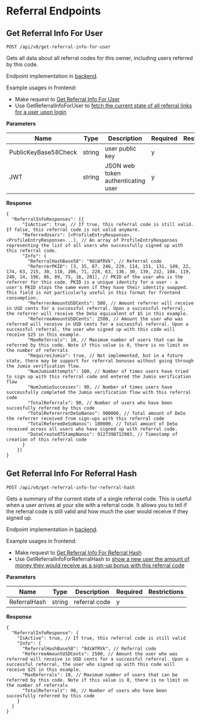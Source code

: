 # Referral Endpoints

## Get Referral Info For User

```
POST /api/v0/get-referral-info-for-user
```

Gets all data about all referral codes for this owner, including users referred by this code.

Endpoint implementation in [backend](https://github.com/deso-protocol/backend/blob/709cbfbc62cf3a0e6d56c393e555fc277c93fb76/routes/referrals.go#L23).

Example usages in frontend:

* Make request to [Get Referral Info For User](https://github.com/deso-protocol/frontend/blob/e006beb72867f6d48a78adb1d126c66144a4298c/src/app/backend-api.service.ts#L2073)
* Use GetReferralInfoForUser to [fetch the current state of all referral links for a user upon login](https://github.com/deso-protocol/frontend/blob/e006beb72867f6d48a78adb1d126c66144a4298c/src/app/global-vars.service.ts#L328)

**Parameters**

| Name                 | Type   | Description                        | Required | Restrictions |
| -------------------- | ------ | ---------------------------------- | -------- | ------------ |
| PublicKeyBase58Check | string | user public key                    | y        |              |
| JWT                  | string | JSON web token authenticating user | y        |              |

&#x20;**Response**

```json5
{
  "ReferralInfoResponses": [{
      "IsActive": true, // If true, this referral code is still valid. If false, this referral code is not valid anymore.
      "ReferredUsers": [<ProfileEntryResponse>, <ProfileEntryResponse>...], // An array of ProfileEntryResponses representing the list of all users who successfully signed up with this referral code.
      "Info": {
        "ReferralHashBase58": "9diWfRVk", // Referral code
        "ReferrerPKID": [3, 35, 87, 246, 229, 114, 151, 131, 149, 22, 174, 63, 215, 30, 118, 206, 71, 228, 63, 136, 30, 139, 232, 104, 119, 240, 14, 196, 86, 89, 75, 16, 201], // PKID of the user who is the referrer for this code. PKID is a unique identity for a user - a user's PKID stays the same even if they have their identity swapped. This field is not particularly useful in this format for frontend consumption.
        "ReferrerAmountUSDCents": 500, // Amount referrer will receive in USD cents for a successful referral. Upon a successful referral, the referrer will receive the DeSo equivalent of $5 in this example. 
        "ReferreeAmountUSDCents": 2500, // Amount the user who was referred will receive in USD cents for a successful referral. Upon a successful referral, the user who signed up with this code will receive $25 in this example.
        "MaxReferrals": 10, // Maximum number of users that can be referred by this code. Note if this value is 0, there is no limit on the number of referrals
        "RequiresJumio": true, // Not implemented, but in a future state, there may be support for referral bonuses without going through the Jumio verification flow.
        "NumJumioAttempts": 100, // Number of times users have tried to sign up with this referral code and entered the Jumio verification flow
        "NumJumioSuccesses": 90, // Number of times users have successfully completed the Jumio verification flow with this referral code
        "TotalReferrals": 90, // Number of users who have been succesfully referred by this code
        "TotalRefererrerDeSoNanos": 900000, // Total amount of DeSo the referrer received from sign-ups with this referral code
        "TotalRefereeDeSoNanos": 180000, // Total amount of DeSo received across all users who have signed up with referral code.
        "DateCreatedTStampNanos": 9127398712983, // Timestamp of creation of this referral code
      }
    }]
}
```

## Get Referral Info For Referral Hash

```
POST /api/v0/get-referral-info-for-referral-hash
```

Gets a summary of the current state of a single referral code. This is useful when a user arrives at your site with a referral code. It allows you to tell if the referral code is still valid and how much the user would receive if they signed up.

Endpoint implementation in [backend](https://github.com/deso-protocol/backend/blob/709cbfbc62cf3a0e6d56c393e555fc277c93fb76/routes/referrals.go#L77).

Example usages in frontend:

* Make request to [Get Referral Info For Referral Hash](https://github.com/deso-protocol/frontend/blob/e006beb72867f6d48a78adb1d126c66144a4298c/src/app/backend-api.service.ts#L2079)
* Use GetReferralInfoForReferralHash to [show a new user the amount of money they would receive as a sign-up bonus with this referral code](https://github.com/deso-protocol/frontend/blob/e006beb72867f6d48a78adb1d126c66144a4298c/src/app/global-vars.service.ts#L1184)

**Parameters**

| Name         | Type   | Description   | Required | Restrictions |
| ------------ | ------ | ------------- | -------- | ------------ |
| ReferralHash | string | referral code | y        |              |

**Response**

```json5
{
  "ReferralInfoResponse": {
    "IsActive": true, // If true, this referral code is still valid
    "Info": {
      "ReferralHashBase58": "9diWfRVk", // Referral code
      "ReferreeAmountUSDCents": 2500, // Amount the user who was referred will receive in USD cents for a successful referral. Upon a successful referral, the user who signed up with this code will receive $25 in this example.
      "MaxReferrals": 10, // Maximum number of users that can be referred by this code. Note if this value is 0, there is no limit on the number of referrals
      "TotalReferrals": 90, // Number of users who have been succesfully referred by this code
    }
  }
}
```
